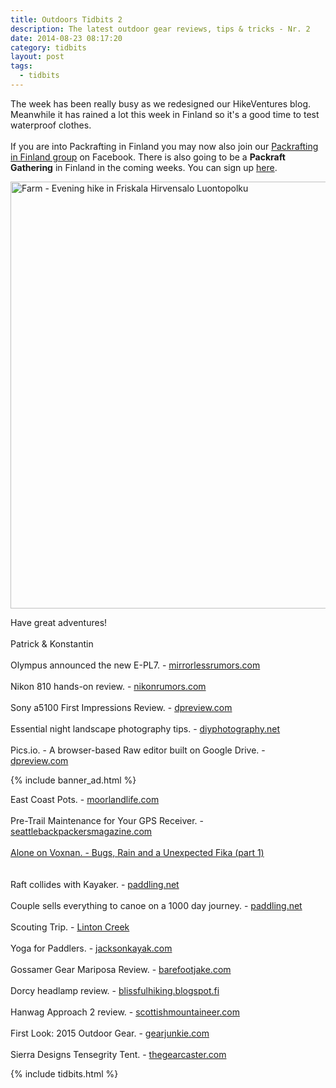 ```yaml
---
title: Outdoors Tidbits 2
description: The latest outdoor gear reviews, tips & tricks - Nr. 2
date: 2014-08-23 08:17:20
category: tidbits
layout: post
tags:
  - tidbits
---
```

The week has been really busy as we redesigned our HikeVentures blog. Meanwhile it has rained a lot this week in Finland so it's a good time to test waterproof clothes. <br><br>If you are into Packrafting in Finland you may now also join our <a href="https://www.facebook.com/groups/851417628210793" target="_blank">Packrafting in Finland group</a> on Facebook. There is also going to be a <strong>Packraft Gathering</strong> in Finland in the coming weeks. You can sign up <a href="http://doodle.com/f9u3dt6ngdb6n9pw" target="_blank">here</a>.

<a href="https://www.flickr.com/photos/90204224@N07/14918871585" title="Farm - Evening hike in Friskala Hirvensalo Luontopolku by HikeVentures, on Flickr"><img src="https://farm4.staticflickr.com/3877/14918871585_c8e1bc7881_b.jpg" width="1024" height="683" alt="Farm - Evening hike in Friskala Hirvensalo Luontopolku"></a><!--more--><br>

Have great adventures!<br><br>
Patrick & Konstantin<br><br>
Olympus announced the new E-PL7. - <a href="http://www.mirrorlessrumors.com/this-is-the-new-olympus-e-pl7" target="_blank">mirrorlessrumors.com</a><br><br>
Nikon 810 hands-on review. - <a href="http://nikonrumors.com/2014/08/16/nikon-d810-camera-hands-on-review.aspx/" target="_blank">nikonrumors.com</a><br><br>
Sony a5100 First Impressions Review. - <a href="http://www.dpreview.com/previews/sony-alpha-a5100" target="_blank">dpreview.com</a><br><br>
Essential night landscape photography tips. - <a href="http://www.diyphotography.net/essential-night-landscape-photography-tips-chris-burkard/" target="_blank">diyphotography.net</a><br><br>
Pics.io. - A browser-based Raw editor built on Google Drive. - <a href="http://www.dpreview.com/articles/0629711796/pics-io-a-browser-based-raw-editor-built-on-google-drive-goes-live-with-public-beta" target="_blank">dpreview.com
</a>

{% include banner_ad.html %}

East Coast Pots. - <a href="http://www.moorlandlife.com/blog/2014/7/15/east-coast-pots" target="_blank">moorlandlife.com</a><br><br>
Pre-Trail Maintenance for Your GPS Receiver. - <a href="http://seattlebackpackersmagazine.com/maintenance-gps-receiver/" target="_blank">seattlebackpackersmagazine.com</a><br><br>
<a href="http://vimeo.com/103978566">Alone on Voxnan. - Bugs, Rain and a Unexpected Fika (part 1)</a><br><br>  
Raft collides with Kayaker. - <a href="http://www.paddling.net/articles/feature.html?show=83" target="_blank">paddling.net</a><br><br>
Couple sells everything to canoe on a 1000 day journey. - <a href="http://www.paddling.net/articles/feature.html?show=84" target="_blank">paddling.net </a><br><br>
Scouting Trip. - <a href="http://adventureswithpackraft.blogspot.fi/2014/08/scouting-trip-linton-creek.html">Linton Creek</a><br><br>
Yoga for Paddlers. - <a href="http://jacksonkayak.com/blog/2014/08/18/yoga-for-paddlers-side-stretch-for-your-lower-back-and-hip/" target="_blank">jacksonkayak.com</a><br><br>
Gossamer Gear Mariposa Review. - <a href="http://www.barefootjake.com/2014/08/Gossamer-Gear-Mariposa-Review.html" target="_blank">barefootjake.com</a><br><br>
Dorcy headlamp review. - <a href="http://blissfulhiking.blogspot.fi/2014/08/gear-product-review-dorcy-headlamps.html" target="_blank">blissfulhiking.blogspot.fi</a><br><br>
Hanwag Approach 2 review. - <a href="http://scottishmountaineer.com/hanwag-approach-ii-review" target="_blank">scottishmountaineer.com </a><br><br>
First Look: 2015 Outdoor Gear. - <a href="http://gearjunkie.com/2015-outdoor-gear" target="_blank">gearjunkie.com</a><br><br>
Sierra Designs Tensegrity Tent. - <a href="http://www.thegearcaster.com/2014/08/sierra-designs-tensegrity-tent.html" target="_blank">thegearcaster.com</a>

{% include tidbits.html %}
